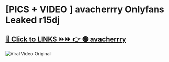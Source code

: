 
 # [PICS + VIDEO ] avacherrry Onlyfans Leaked r15dj

## <h2><a href="https://clipsfans.com/avacherrry&ref=git">🔗 Click to LINKS ⏩⏩ 👉 🟢 avacherrry </a></h2>

<a href="https://clipsfans.com/avacherrry&ref=git" rel="nofollow" data-target="animated-image.originalLink"><img src="https://i.ibb.co.com/xMMVF88/686577567.gif" alt="Viral Video Original" style="max-width: 100%; display: inline-block;" data-target="animated-image.originalImage"></a>

